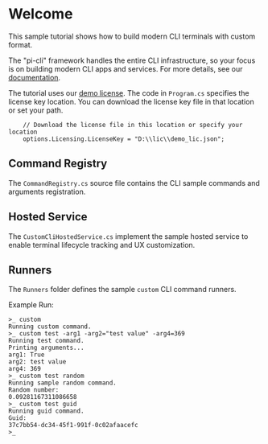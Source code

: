 # Welcome
This sample tutorial shows how to build modern CLI terminals with custom format.

The "pi-cli" framework handles the entire CLI infrastructure,  so your focus is on building modern CLI apps and services. For more details, see our [documentation](https://docs.perpetualintelligence.com/articles/pi-cli/intro.html).

The tutorial uses our [demo license](https://docs.perpetualintelligence.com/articles/pi-demo/intro.html).
The code in `Program.cs` specifies the license key location. You can download the license key file in that location or set your path.
```
    // Download the license file in this location or specify your location
    options.Licensing.LicenseKey = "D:\\lic\\demo_lic.json";
```

## Command Registry
The `CommandRegistry.cs` source file contains the CLI sample commands and arguments registration.

## Hosted Service
The `CustomCliHostedService.cs` implement the sample hosted service to enable terminal lifecycle tracking and UX customization.

## Runners
The `Runners` folder defines the sample `custom` CLI command runners.

Example Run:
```
>_ custom
Running custom command.
>_ custom test -arg1 -arg2="test value" -arg4=369
Running test command.
Printing arguments...
arg1: True
arg2: test value
arg4: 369
>_ custom test random
Running sample random command.
Random number:
0.09281167311086658
>_ custom test guid
Running guid command.
Guid:
37c7bb54-dc34-45f1-991f-0c02afaacefc
>_
```
